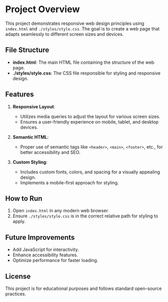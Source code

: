 # Project Overview

This project demonstrates responsive web design principles using `index.html` and `./styles/style.css`. The goal is to create a web page that adapts seamlessly to different screen sizes and devices.

## File Structure

- **index.html**: The main HTML file containing the structure of the web page.
- **./styles/style.css**: The CSS file responsible for styling and responsive design.

## Features

1. **Responsive Layout**:
    - Utilizes media queries to adjust the layout for various screen sizes.
    - Ensures a user-friendly experience on mobile, tablet, and desktop devices.

2. **Semantic HTML**:
    - Proper use of semantic tags like `<header>`, `<main>`, `<footer>`, etc., for better accessibility and SEO.

3. **Custom Styling**:
    - Includes custom fonts, colors, and spacing for a visually appealing design.
    - Implements a mobile-first approach for styling.

## How to Run

1. Open `index.html` in any modern web browser.
2. Ensure `./styles/style.css` is in the correct relative path for styling to apply.

## Future Improvements

- Add JavaScript for interactivity.
- Enhance accessibility features.
- Optimize performance for faster loading.

## License

This project is for educational purposes and follows standard open-source practices.